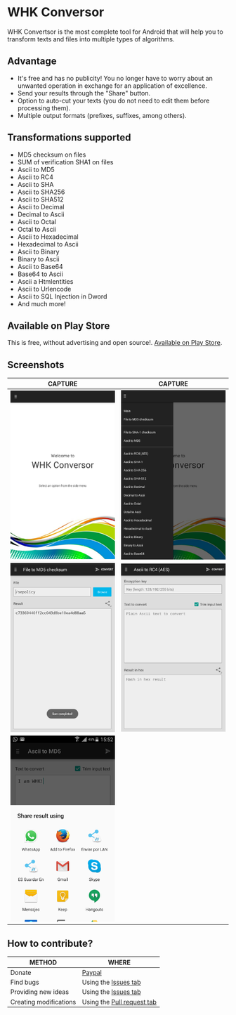 # WHK Conversor

WHK Convertsor is the most complete tool for Android that will help you to transform texts and files into multiple types of algorithms.


## Advantage

- It's free and has no publicity! You no longer have to worry about an unwanted operation in exchange for an application of excellence.
- Send your results through the "Share" button.
- Option to auto-cut your texts (you do not need to edit them before processing them).
- Multiple output formats (prefixes, suffixes, among others).


## Transformations supported

- MD5 checksum on files
- SUM of verification SHA1 on files
- Ascii to MD5
- Ascii to RC4
- Ascii to SHA
- Ascii to SHA256
- Ascii to SHA512
- Ascii to Decimal
- Decimal to Ascii
- Ascii to Octal
- Octal to Ascii
- Ascii to Hexadecimal
- Hexadecimal to Ascii
- Ascii to Binary
- Binary to Ascii
- Ascii to Base64
- Base64 to Ascii
- Ascii a Htmlentities
- Ascii to Urlencode
- Ascii to SQL Injection in Dword
- And much more!


## Available on Play Store

This is free, without advertising and open source!. [Available on Play Store](https://play.google.com/store/apps/details?id=com.drawcoders.conversor).


## Screenshots

| CAPTURE          | CAPTURE
|----------------|----------------|
| ![screenshot1] | ![screenshot2] |
| ![screenshot3] | ![screenshot4] |
| ![screenshot5] |

[screenshot1]: https://raw.githubusercontent.com/WHK102/WHK-Conversor/master/screenshots/1.png
[screenshot2]: https://raw.githubusercontent.com/WHK102/WHK-Conversor/master/screenshots/2.png
[screenshot3]: https://raw.githubusercontent.com/WHK102/WHK-Conversor/master/screenshots/3.png
[screenshot4]: https://raw.githubusercontent.com/WHK102/WHK-Conversor/master/screenshots/4.png
[screenshot5]: https://raw.githubusercontent.com/WHK102/WHK-Conversor/master/screenshots/5.png


## How to contribute?

|METHOD                 |WHERE                                                                                        |
|-----------------------|---------------------------------------------------------------------------------------------|
|Donate                 |[Paypal](https://www.paypal.com/cgi-bin/webscr?cmd=_s-xclick&hosted_button_id=KM2KBE8F982KS) |
|Find bugs              |Using the [Issues tab](https://github.com/WHK102/WHK-Conversor/issues)                              |
|Providing new ideas    |Using the [Issues tab](https://github.com/WHK102/WHK-Conversor/issues)                              |
|Creating modifications |Using the [Pull request tab](https://github.com/WHK102/WHK-Conversor/pulls)                         |
